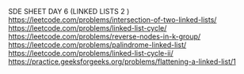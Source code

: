 SDE SHEET DAY 6 (LINKED LISTS 2 )
<br>
https://leetcode.com/problems/intersection-of-two-linked-lists/
<br>
https://leetcode.com/problems/linked-list-cycle/
<br>
https://leetcode.com/problems/reverse-nodes-in-k-group/
<br>
https://leetcode.com/problems/palindrome-linked-list/
<br>
https://leetcode.com/problems/linked-list-cycle-ii/
<br>
https://practice.geeksforgeeks.org/problems/flattening-a-linked-list/1
<br>